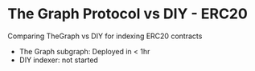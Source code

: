 # The Graph Protocol vs DIY - ERC20

Comparing TheGraph vs DIY for indexing ERC20 contracts

- The Graph subgraph: Deployed in < 1hr
- DIY indexer: not started
